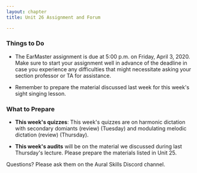 ```yaml
---
layout: chapter
title: Unit 26 Assignment and Forum

---
```


### Things to Do

- The EarMaster assignment is due at 5:00 p.m. on Friday, April 3, 2020. Make sure to start your assignment well in advance of the deadline in case you experience any difficulties that might necessitate asking your section professor or TA for assistance.

- Remember to prepare the material discussed last week for this week's sight singing lesson.

### What to Prepare

- **This week's quizzes**: This week's quizzes are on harmonic dictation with secondary domiants (review) (Tuesday) and modulating melodic dictation (review) (Thursday).

- **This week's audits** will be on the material we discussed during last Thursday's lecture. Please prepare the materials listed in Unit 25.

Questions? Please ask them on the Aural Skills Discord channel.